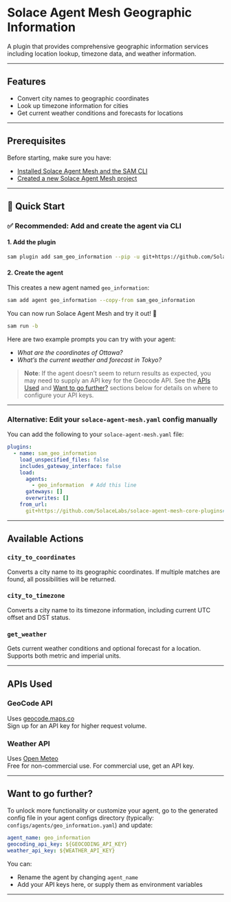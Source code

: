 # Solace Agent Mesh Geographic Information

A plugin that provides comprehensive geographic information services including location lookup, timezone data, and weather information.

---

## Features

- Convert city names to geographic coordinates
- Look up timezone information for cities
- Get current weather conditions and forecasts for locations

---

## Prerequisites

Before starting, make sure you have:

- [Installed Solace Agent Mesh and the SAM CLI](https://solacelabs.github.io/solace-agent-mesh/docs/documentation/getting-started/installation/)
- [Created a new Solace Agent Mesh project](https://solacelabs.github.io/solace-agent-mesh/docs/documentation/getting-started/quick-start)

---

## 🚀 Quick Start

### ✅ Recommended: Add and create the agent via CLI

#### 1. Add the plugin

```bash
sam plugin add sam_geo_information --pip -u git+https://github.com/SolaceLabs/solace-agent-mesh-core-plugins#subdirectory=sam-geo-information
```

#### 2. Create the agent

This creates a new agent named `geo_information`:

```bash
sam add agent geo_information --copy-from sam_geo_information
```

You can now run Solace Agent Mesh and try it out! 🎉

```bash
sam run -b
```

Here are two example prompts you can try with your agent:

- *What are the coordinates of Ottawa?*
- *What’s the current weather and forecast in Tokyo?*

> **Note**: If the agent doesn’t seem to return results as expected, you may need to supply an API key for the Geocode API.
 See the [APIs Used](#apis-used) and [Want to go further?](#want-to-go-further) sections below for details on where to configure your API keys.

---

### Alternative: Edit your `solace-agent-mesh.yaml` config manually

You can add the following to your `solace-agent-mesh.yaml` file:

```yaml
plugins:
  - name: sam_geo_information
    load_unspecified_files: false
    includes_gateway_interface: false
    load:
      agents: 
        - geo_information  # Add this line
      gateways: []
      overwrites: []
    from_url: 
      git+https://github.com/SolaceLabs/solace-agent-mesh-core-plugins#subdirectory=sam-geo-information
```

---

## Available Actions

### `city_to_coordinates`
Converts a city name to its geographic coordinates. If multiple matches are found, all possibilities will be returned.

### `city_to_timezone`
Converts a city name to its timezone information, including current UTC offset and DST status.

### `get_weather`
Gets current weather conditions and optional forecast for a location. Supports both metric and imperial units.

---

## APIs Used

### GeoCode API
Uses [geocode.maps.co](https://geocode.maps.co/)  
Sign up for an API key for higher request volume.

### Weather API
Uses [Open Meteo](https://open-meteo.com/)  
Free for non-commercial use. For commercial use, get an API key.

---

## Want to go further?

To unlock more functionality or customize your agent, go to the generated config file in your agent configs directory (typically: `configs/agents/geo_information.yaml`) and update:

```yaml
agent_name: geo_information
geocoding_api_key: ${GEOCODING_API_KEY}
weather_api_key: ${WEATHER_API_KEY}
```

You can:
- Rename the agent by changing `agent_name`
- Add your API keys here, or supply them as environment variables

---
